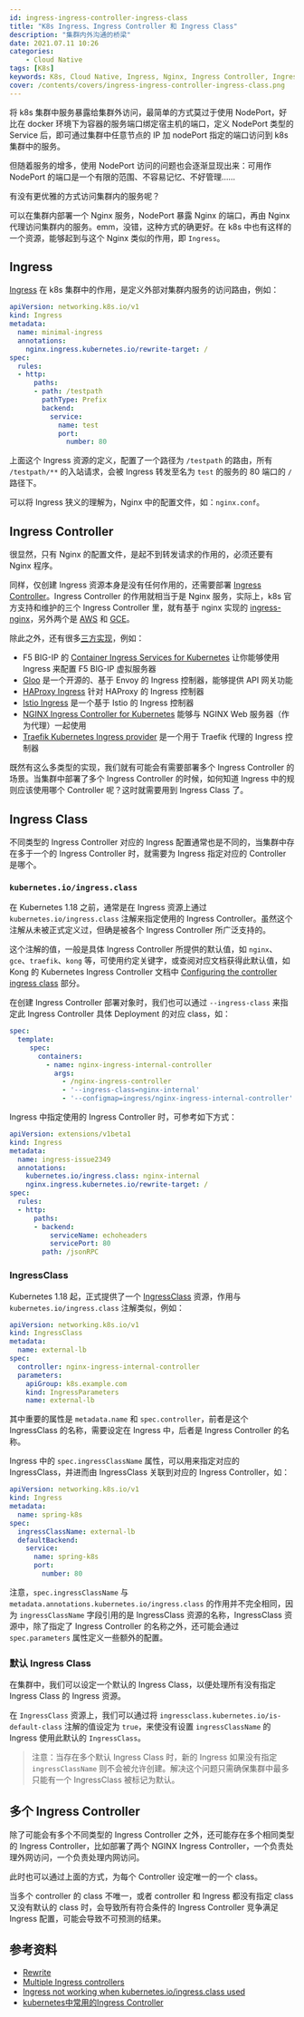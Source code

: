 ```yaml
---
id: ingress-ingress-controller-ingress-class
title: "K8s Ingress、Ingress Controller 和 Ingress Class"
description: "集群内外沟通的桥梁"
date: 2021.07.11 10:26
categories:
    - Cloud Native
tags: [K8s]
keywords: K8s, Cloud Native, Ingress, Nginx, Ingress Controller, Ingress Class
cover: /contents/covers/ingress-ingress-controller-ingress-class.png
---
```


将 k8s 集群中服务暴露给集群外访问，最简单的方式莫过于使用 NodePort，好比在 docker 环境下为容器的服务端口绑定宿主机的端口，定义 NodePort 类型的 Service 后，即可通过集群中任意节点的 IP 加 nodePort 指定的端口访问到 k8s 集群中的服务。

但随着服务的增多，使用 NodePort 访问的问题也会逐渐显现出来：可用作 NodePort 的端口是一个有限的范围、不容易记忆、不好管理……

有没有更优雅的方式访问集群内的服务呢？

可以在集群内部署一个 Nginx 服务，NodePort 暴露 Nginx 的端口，再由 Nginx 代理访问集群内的服务。emm，没错，这种方式的确更好。在 k8s 中也有这样的一个资源，能够起到与这个 Nginx 类似的作用，即 `Ingress`。

## Ingress

[Ingress][ing] 在 k8s 集群中的作用，是定义外部对集群内服务的访问路由，例如：

```yaml
apiVersion: networking.k8s.io/v1
kind: Ingress
metadata:
  name: minimal-ingress
  annotations:
    nginx.ingress.kubernetes.io/rewrite-target: /
spec:
  rules:
  - http:
      paths:
      - path: /testpath
        pathType: Prefix
        backend:
          service:
            name: test
            port:
              number: 80
```

上面这个 Ingress 资源的定义，配置了一个路径为 `/testpath` 的路由，所有 `/testpath/**` 的入站请求，会被 Ingress 转发至名为 `test` 的服务的 80 端口的 `/` 路径下。

可以将 Ingress 狭义的理解为，Nginx 中的配置文件，如：`nginx.conf`。

## Ingress Controller

很显然，只有 Nginx 的配置文件，是起不到转发请求的作用的，必须还要有 Nginx 程序。

同样，仅创建 Ingress 资源本身是没有任何作用的，还需要部署 [Ingress Controller][ingctl]。Ingress Controller 的作用就相当于是 Nginx 服务，实际上，k8s 官方支持和维护的三个 Ingress Controller 里，就有基于 nginx 实现的 [ingress-nginx][ingng]，另外两个是 [AWS][aws] 和 [GCE][gce]。

除此之外，还有很多[三方实现](https://kubernetes.io/docs/concepts/services-networking/ingress-controllers/#additional-controllers)，例如：

* F5 BIG-IP 的 [Container Ingress Services for Kubernetes](https://clouddocs.f5.com/containers/latest/userguide/kubernetes/) 让你能够使用 Ingress 来配置 F5 BIG-IP 虚拟服务器
* [Gloo](https://gloo.solo.io/) 是一个开源的、基于 Envoy 的 Ingress 控制器，能够提供 API 网关功能
* [HAProxy Ingress](https://haproxy-ingress.github.io/) 针对 HAProxy 的 Ingress 控制器
* [Istio Ingress](https://istio.io/latest/docs/tasks/traffic-management/ingress/kubernetes-ingress/) 是一个基于 Istio 的 Ingress 控制器
* [NGINX Ingress Controller for Kubernetes](https://www.nginx.com/products/nginx-ingress-controller/) 能够与 NGINX Web 服务器（作为代理）一起使用
* [Traefik Kubernetes Ingress provider](https://doc.traefik.io/traefik/providers/kubernetes-ingress/) 是一个用于 Traefik 代理的 Ingress 控制器

既然有这么多类型的实现，我们就有可能会有需要部署多个 Ingress Controller 的场景。当集群中部署了多个 Ingress Controller 的时候，如何知道 Ingress 中的规则应该使用哪个 Controller 呢？这时就需要用到 Ingress Class 了。

## Ingress Class

不同类型的 Ingress Controller 对应的 Ingress 配置通常也是不同的，当集群中存在多于一个的 Ingress Controller 时，就需要为 Ingress 指定对应的 Controller 是哪个。

### `kubernetes.io/ingress.class`

在 Kubernetes 1.18 之前，通常是在 Ingress 资源上通过 `kubernetes.io/ingress.class` 注解来指定使用的 Ingress Controller。虽然这个注解从未被正式定义过，但确是被各个 Ingress Controller 所广泛支持的。

这个注解的值，一般是具体 Ingress Controller 所提供的默认值，如 `nginx`、`gce`、`traefik`、`kong` 等，可使用约定关键字，或查阅对应文档获得此默认值，如 Kong 的 Kubernetes Ingress Controller 文档中 [Configuring the controller ingress class](https://docs.konghq.com/kubernetes-ingress-controller/1.3.x/concepts/ingress-classes/#configuring-the-controller-ingress-class) 部分。

在创建 Ingress Controller 部署对象时，我们也可以通过 `--ingress-class` 来指定此 Ingress Controller 具体 Deployment 的对应 class，如：

```yaml
spec:
  template:
     spec:
       containers:
         - name: nginx-ingress-internal-controller
           args:
             - /nginx-ingress-controller
             - '--ingress-class=nginx-internal'
             - '--configmap=ingress/nginx-ingress-internal-controller'
```

Ingress 中指定使用的 Ingress Controller 时，可参考如下方式：

```yaml
apiVersion: extensions/v1beta1
kind: Ingress
metadata:
  name: ingress-issue2349
  annotations:
    kubernetes.io/ingress.class: nginx-internal
    nginx.ingress.kubernetes.io/rewrite-target: /
spec:
  rules:
  - http:
      paths:
      - backend:
          serviceName: echoheaders
          servicePort: 80
        path: /jsonRPC

```

### IngressClass

Kubernetes 1.18 起，正式提供了一个 [IngressClass][ingcls] 资源，作用与 `kubernetes.io/ingress.class` 注解类似，例如：

```yaml
apiVersion: networking.k8s.io/v1
kind: IngressClass
metadata:
  name: external-lb
spec:
  controller: nginx-ingress-internal-controller
  parameters:
    apiGroup: k8s.example.com
    kind: IngressParameters
    name: external-lb
```

其中重要的属性是 `metadata.name` 和 `spec.controller`，前者是这个 IngressClass 的名称，需要设定在 Ingress 中，后者是 Ingress Controller 的名称。

Ingress 中的 `spec.ingressClassName` 属性，可以用来指定对应的 IngressClass，并进而由 IngressClass 关联到对应的 Ingress Controller，如：

```yaml
apiVersion: networking.k8s.io/v1
kind: Ingress
metadata:
  name: spring-k8s
spec:
  ingressClassName: external-lb
  defaultBackend:
    service:
      name: spring-k8s
      port:
        number: 80
```

注意，`spec.ingressClassName` 与 `metadata.annotations.kubernetes.io/ingress.class` 的作用并不完全相同，因为 `ingressClassName` 字段引用的是 IngressClass 资源的名称，IngressClass 资源中，除了指定了 Ingress Controller 的名称之外，还可能会通过 `spec.parameters` 属性定义一些额外的配置。

### 默认 Ingress Class

在集群中，我们可以设定一个默认的 Ingress Class，以便处理所有没有指定 Ingress Class 的 Ingress 资源。

在 `IngressClass` 资源上，我们可以通过将 `ingressclass.kubernetes.io/is-default-class` 注解的值设定为 `true`，来使没有设置 `ingressClassName` 的 Ingress 使用此默认的 `IngressClass`。

> 注意：当存在多个默认 Ingress Class 时，新的 Ingress 如果没有指定 `ingressClassName` 则不会被允许创建。解决这个问题只需确保集群中最多只能有一个 IngressClass 被标记为默认。

## 多个 Ingress Controller

除了可能会有多个不同类型的 Ingress Controller 之外，还可能存在多个相同类型的 Ingress Controller，比如部署了两个 NGINX Ingress Controller，一个负责处理外网访问，一个负责处理内网访问。

此时也可以通过上面的方式，为每个 Controller 设定唯一的一个 class。

当多个 controller 的 class 不唯一，或者 controller 和 Ingress 都没有指定 class 又没有默认的 class 时，会导致所有符合条件的 Ingress Controller 竞争满足 Ingress 配置，可能会导致不可预测的结果。

## 参考资料

* [Rewrite](https://github.com/kubernetes/ingress-nginx/blob/master/docs/examples/rewrite/README.md)
* [Multiple Ingress controllers](https://kubernetes.github.io/ingress-nginx/user-guide/multiple-ingress/)
* [Ingress not working when kubernetes.io/ingress.class used](https://github.com/kubernetes/ingress-nginx/issues/2349)
* [kubernetes中常用的Ingress Controller](https://cloud.tencent.com/developer/article/1579931)

[ing]:https://kubernetes.io/docs/concepts/services-networking/ingress/
[ingctl]:https://kubernetes.io/docs/concepts/services-networking/ingress-controllers/
[ingng]:https://github.com/kubernetes/ingress-nginx/
[aws]:https://github.com/kubernetes-sigs/aws-load-balancer-controller#readme
[gce]:https://git.k8s.io/ingress-gce/README.md
[ingcls]:https://kubernetes.io/docs/concepts/services-networking/ingress/#ingress-class